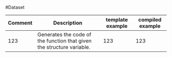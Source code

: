 #Dataset


| Comment | Description | template example | compiled example |
| --- | --- | --- | --- |
| 123 | Generates the code of the function that given the structure variable. | 123 | 123 |

